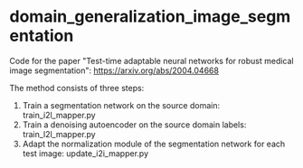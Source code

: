 # domain_generalization_image_segmentation

Code for the paper "Test-time adaptable neural networks for robust medical image segmentation": https://arxiv.org/abs/2004.04668

The method consists of three steps:
1. Train a segmentation network on the source domain: train_i2l_mapper.py
2. Train a denoising autoencoder on the source domain labels: train_l2l_mapper.py
3. Adapt the normalization module of the segmentation network for each test image: update_i2i_mapper.py
